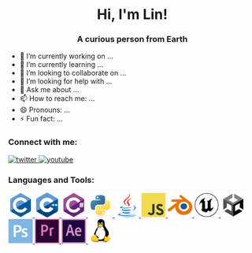 <h1 align="center">Hi, I'm Lin!</h1>
<h3 align="center">A curious person from Earth</h3>

- 🔭 I’m currently working on ...
- 🌱 I’m currently learning ...
- 👯 I’m looking to collaborate on ...
- 🤔 I’m looking for help with ...
- 💬 Ask me about ...
- 📫 How to reach me: ...
- 😄 Pronouns: ...
- ⚡ Fun fact: ...

<h3 align="left">Connect with me:</h3>

<p align="left">

<a href="https://twitter.com/" target="_blank" rel="noreferrer">
<img src="https://upload.wikimedia.org/wikipedia/commons/4/4f/Twitter-logo.svg" alt="twitter" width="50" height="50"/> </a>

<a href="https://www.youtube.com/" target="_blank" rel="noreferrer">
<img src="https://upload.wikimedia.org/wikipedia/commons/e/ef/Youtube_logo.png" alt="youtube" width="50" height="50"/> </a>

</p>



<h3 align="left">Languages and Tools:</h3>

<p align="left">

<a href="https://www.cprogramming.com/" target="_blank" rel="noreferrer">
<img src="https://raw.githubusercontent.com/devicons/devicon/master/icons/c/c-original.svg" alt="c" width="50" height="50"/> </a>

<a href="https://isocpp.org/" target="_blank" rel="noreferrer">
<img src="https://raw.githubusercontent.com/devicons/devicon/master/icons/cplusplus/cplusplus-original.svg" alt="cplusplus" width="50" height="50"/> </a>

<a href="https://dotnet.microsoft.com/en-us/languages/csharp" target="_blank" rel="noreferrer">
<img src="https://raw.githubusercontent.com/devicons/devicon/master/icons/csharp/csharp-original.svg" alt="csharp" width="50" height="50"/> </a>

<a href="https://www.python.org" target="_blank" rel="noreferrer">
<img src="https://raw.githubusercontent.com/devicons/devicon/master/icons/python/python-original.svg" alt="python" width="50" height="50"/> </a>

<a href="https://www.java.com" target="_blank" rel="noreferrer">
<img src="https://raw.githubusercontent.com/devicons/devicon/master/icons/java/java-original.svg" alt="java" width="50" height="50"/> </a>

<a href="https://www.javascript.com/" target="_blank" rel="noreferrer">
<img src="https://raw.githubusercontent.com/devicons/devicon/master/icons/javascript/javascript-original.svg" alt="javascript" width="50" height="50"/> </a>

<a href="https://www.blender.org/" target="_blank" rel="noreferrer">
<img src="https://raw.githubusercontent.com/devicons/devicon/master/icons/blender/blender-original.svg" alt="blender" width="50" height="50"/> </a>

<a href="https://unrealengine.com/" target="_blank" rel="noreferrer">
<img src="https://raw.githubusercontent.com/devicons/devicon/master/icons/unrealengine/unrealengine-original.svg" alt="unreal" width="50" height="50"/> </a> 

<a href="https://unity.com/" target="_blank" rel="noreferrer">
<img src="https://raw.githubusercontent.com/devicons/devicon/master/icons/unity/unity-original.svg" alt="unity" width="50" height="50"/> </a>

<a href="https://www.photoshop.com/en" target="_blank" rel="noreferrer">
<img src="https://raw.githubusercontent.com/devicons/devicon/master/icons/photoshop/photoshop-plain.svg" alt="photoshop" width="50" height="50"/> </a>

<a href="https://www.adobe.com/" target="_blank" rel="noreferrer">
<img src="https://raw.githubusercontent.com/devicons/devicon/master/icons/premierepro/premierepro-original.svg" alt="java" width="50" height="50"/> </a>

<a href="https://www.adobe.com/" target="_blank" rel="noreferrer">
<img src="https://raw.githubusercontent.com/devicons/devicon/master/icons/aftereffects/aftereffects-original.svg" alt="java" width="50" height="50"/> </a>

<a href="https://www.linux.org/" target="_blank" rel="noreferrer">
<img src="https://raw.githubusercontent.com/devicons/devicon/master/icons/linux/linux-original.svg" alt="linux" width="50" height="50"/> </a>

</p>

<!--
### Hi there 👋
-->

<!--
**Starry-Sky-You/Starry-Sky-You** is a ✨ _special_ ✨ repository because its `README.md` (this file) appears on your GitHub profile.

Here are some ideas to get you started:

- 🔭 I’m currently working on ...
- 🌱 I’m currently learning ...
- 👯 I’m looking to collaborate on ...
- 🤔 I’m looking for help with ...
- 💬 Ask me about ...
- 📫 How to reach me: ...
- 😄 Pronouns: ...
- ⚡ Fun fact: ...
-->
